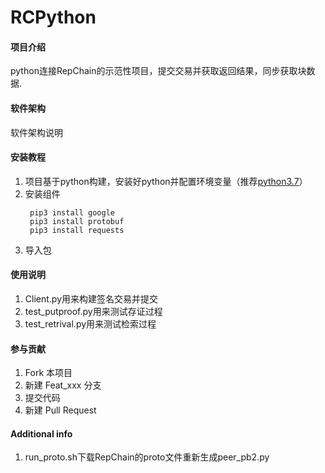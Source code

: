 # RCPython

#### 项目介绍
python连接RepChain的示范性项目，提交交易并获取返回结果，同步获取块数据.

#### 软件架构
软件架构说明


#### 安装教程

1. 项目基于python构建，安装好python并配置环境变量（推荐[python3.7](https://www.python.org/downloads/release/python-370/)）
2. 安装组件
   ```
    pip3 install google
    pip3 install protobuf
    pip3 install requests
   ```
3. 导入包


#### 使用说明

1. Client.py用来构建签名交易并提交
2. test_putproof.py用来测试存证过程
3. test_retrival.py用来测试检索过程

#### 参与贡献

1. Fork 本项目
2. 新建 Feat_xxx 分支
3. 提交代码
4. 新建 Pull Request

#### Additional info

1. run_proto.sh下载RepChain的proto文件重新生成peer_pb2.py
